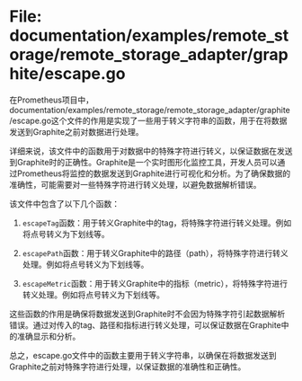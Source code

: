 # File: documentation/examples/remote_storage/remote_storage_adapter/graphite/escape.go

在Prometheus项目中，documentation/examples/remote_storage/remote_storage_adapter/graphite/escape.go这个文件的作用是实现了一些用于转义字符串的函数，用于在将数据发送到Graphite之前对数据进行处理。

详细来说，该文件中的函数用于对数据中的特殊字符进行转义，以保证数据在发送到Graphite时的正确性。Graphite是一个实时图形化监控工具，开发人员可以通过Prometheus将监控的数据发送到Graphite进行可视化和分析。为了确保数据的准确性，可能需要对一些特殊字符进行转义处理，以避免数据解析错误。

该文件中包含了以下几个函数：

1. `escapeTag`函数：用于转义Graphite中的tag，将特殊字符进行转义处理。例如将点号转义为下划线等。

2. `escapePath`函数：用于转义Graphite中的路径（path），将特殊字符进行转义处理。例如将点号转义为下划线等。

3. `escapeMetric`函数：用于转义Graphite中的指标（metric），将特殊字符进行转义处理。例如将点号转义为下划线等。

这些函数的作用是确保将数据发送到Graphite时不会因为特殊字符引起数据解析错误。通过对传入的tag、路径和指标进行转义处理，可以保证数据在Graphite中的准确显示和分析。

总之，escape.go文件中的函数主要用于转义字符串，以确保在将数据发送到Graphite之前对特殊字符进行处理，以保证数据的准确性和正确性。

